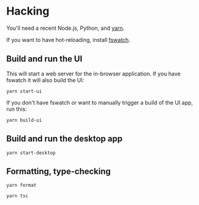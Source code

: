 # Hacking

You'll need a recent Node.js, Python, and
[yarn](https://yarnpkg.com/).

If you want to have hot-reloading, install
[fswatch](https://github.com/emcrisostomo/fswatch).

## Build and run the UI

This will start a web server for the in-browser application. If you
have fswatch it will also build the UI:

```
yarn start-ui
```

If you don't have fswatch or want to manually trigger a build of the UI app, run this:

```
yarn build-ui
```

## Build and run the desktop app

```
yarn start-desktop
```

## Formatting, type-checking

```
yarn format
```

```
yarn tsc
```
